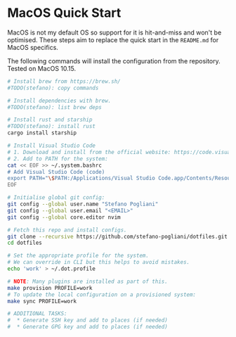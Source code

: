 # MacOS Quick Start

MacOS is not my default OS so support for it is hit-and-miss and won't be optimised.
These steps aim to replace the quick start in the `README.md` for MacOS specifics.

The following commands will install the configuration from the repository.
Tested on MacOS 10.15.

```bash
# Install brew from https://brew.sh/
#TODO(stefano): copy commands

# Install dependencies with brew.
#TODO(stefano): list brew deps

# Install rust and starship
#TODO(stefano): install rust
cargo install starship

# Install Visual Studio Code
# 1. Download and install from the official website: https://code.visualstudio.com/docs/setup/mac#_installation
# 2. Add to PATH for the system:
cat << EOF >> ~/.system.bashrc
# Add Visual Studio Code (code)
export PATH="\$PATH:/Applications/Visual Studio Code.app/Contents/Resources/app/bin"
EOF

# Initialise global git config:
git config --global user.name "Stefano Pogliani"
git config --global user.email "<EMAIL>"
git config --global core.editor nvim

# Fetch this repo and install configs.
git clone --recursive https://github.com/stefano-pogliani/dotfiles.git
cd dotfiles

# Set the appropriate profile for the system.
# We can override in CLI but this helps to avoid mistakes.
echo 'work' > ~/.dot.profile

# NOTE: Many plugins are installed as part of this.
make provision PROFILE=work
# To update the local configuration on a provisioned system:
make sync PROFILE=work

# ADDITIONAL TASKS:
#  * Generate SSH key and add to places (if needed)
#  * Generate GPG key and add to places (if needed)
```
